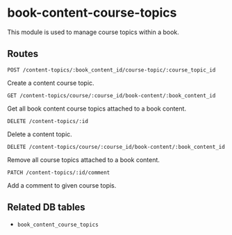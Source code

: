 # book-content-course-topics

This module is used to manage course topics within a book.

## Routes

`POST /content-topics/:book_content_id/course-topic/:course_topic_id`

Create a content course topic.

`GET /content-topics/course/:course_id/book-content/:book_content_id`

Get all book content course topics attached to a book content.

`DELETE /content-topics/:id`

Delete a content topic.

`DELETE /content-topics/course/:course_id/book-content/:book_content_id`

Remove all course topics attached to a book content.

`PATCH /content-topics/:id/comment`

Add a comment to given course topis.

## Related DB tables
- `book_content_course_topics`
